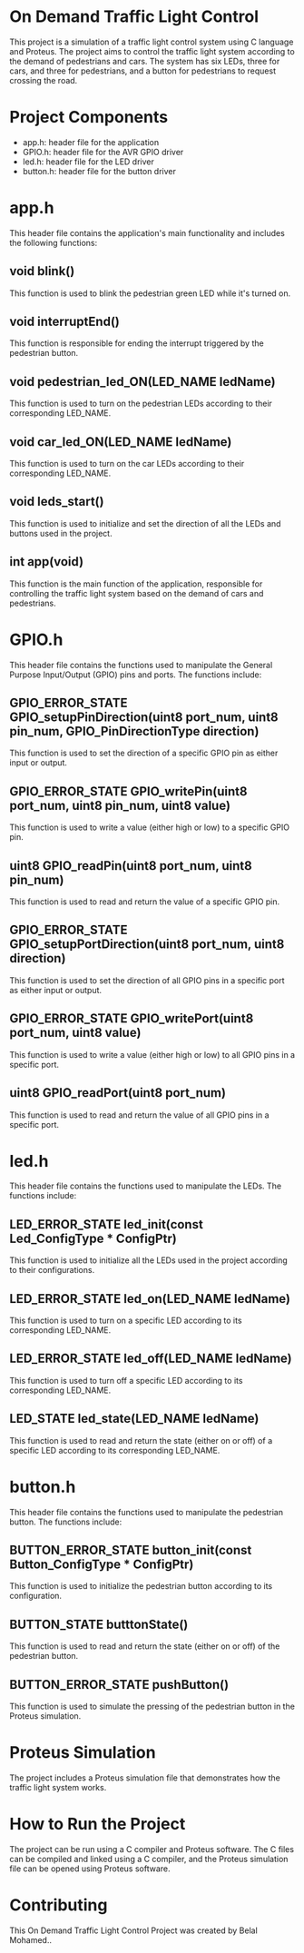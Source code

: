 # **On Demand Traffic Light Control**
This project is a simulation of a traffic light control system using C language and Proteus. The project aims to control the traffic light system according to the demand of pedestrians and cars. The system has six LEDs, three for cars, and three for pedestrians, and a button for pedestrians to request crossing the road.

# **Project Components**
- app.h: header file for the application
- GPIO.h: header file for the AVR GPIO driver
- led.h: header file for the LED driver
- button.h: header file for the button driver

# **app.h**
This header file contains the application's main functionality and includes the following functions:

## **void blink()**
This function is used to blink the pedestrian green LED while it's turned on.

## **void interruptEnd()**
This function is responsible for ending the interrupt triggered by the pedestrian button.

## **void pedestrian_led_ON(LED_NAME ledName)**
This function is used to turn on the pedestrian LEDs according to their corresponding LED_NAME.

## **void car_led_ON(LED_NAME ledName)**
This function is used to turn on the car LEDs according to their corresponding LED_NAME.

## **void leds_start()**
This function is used to initialize and set the direction of all the LEDs and buttons used in the project.

## **int app(void)**
This function is the main function of the application, responsible for controlling the traffic light system based on the demand of cars and pedestrians.

# **GPIO.h**
This header file contains the functions used to manipulate the General Purpose Input/Output (GPIO) pins and ports. The functions include:

## **GPIO_ERROR_STATE GPIO_setupPinDirection(uint8 port_num, uint8 pin_num, GPIO_PinDirectionType direction)**
This function is used to set the direction of a specific GPIO pin as either input or output.

## **GPIO_ERROR_STATE GPIO_writePin(uint8 port_num, uint8 pin_num, uint8 value)**
This function is used to write a value (either high or low) to a specific GPIO pin.

## **uint8 GPIO_readPin(uint8 port_num, uint8 pin_num)**
This function is used to read and return the value of a specific GPIO pin.

## **GPIO_ERROR_STATE GPIO_setupPortDirection(uint8 port_num, uint8 direction)**
This function is used to set the direction of all GPIO pins in a specific port as either input or output.

## **GPIO_ERROR_STATE GPIO_writePort(uint8 port_num, uint8 value)**
This function is used to write a value (either high or low) to all GPIO pins in a specific port.

## **uint8 GPIO_readPort(uint8 port_num)**
This function is used to read and return the value of all GPIO pins in a specific port.

# **led.h**
This header file contains the functions used to manipulate the LEDs. The functions include:

## **LED_ERROR_STATE led_init(const Led_ConfigType * ConfigPtr)**
This function is used to initialize all the LEDs used in the project according to their configurations.

## **LED_ERROR_STATE led_on(LED_NAME ledName)**
This function is used to turn on a specific LED according to its corresponding LED_NAME.

## **LED_ERROR_STATE led_off(LED_NAME ledName)**
This function is used to turn off a specific LED according to its corresponding LED_NAME.

## **LED_STATE led_state(LED_NAME ledName)**
This function is used to read and return the state (either on or off) of a specific LED according to its corresponding LED_NAME.

# **button.h**
This header file contains the functions used to manipulate the pedestrian button. The functions include:

## **BUTTON_ERROR_STATE button_init(const Button_ConfigType * ConfigPtr)**
This function is used to initialize the pedestrian button according to its configuration.

## **BUTTON_STATE butttonState()**
This function is used to read and return the state (either on or off) of the pedestrian button.

## **BUTTON_ERROR_STATE pushButton()**
This function is used to simulate the pressing of the pedestrian button in the Proteus simulation.


# **Proteus Simulation**
The project includes a Proteus simulation file that demonstrates how the traffic light system works.

# **How to Run the Project**
The project can be run using a C compiler and Proteus software. The C files can be compiled and linked using a C compiler, and the Proteus simulation file can be opened using Proteus software.

# **Contributing**
This On Demand Traffic Light Control Project was created by Belal Mohamed..